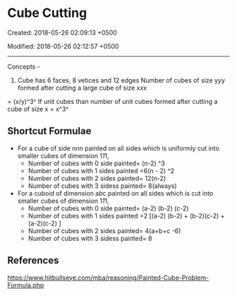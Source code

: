 # Cube Cutting

Created: 2018-05-26 02:09:13 +0500

Modified: 2018-05-26 02:12:57 +0500

---

Concepts -

1. Cube has 6 faces, 8 vetices and 12 edges
Number of cubes of size y*y*y formed after cutting a large cube of size x*x*x

= (x/y)^3^
If unit cubes than number of unit cubes formed after cutting a cube of size x = x^3^

## Shortcut Formulae

- For a cube of side n*n*n painted on all sides which is uniformly cut into smaller cubes of dimension 1*1*1,
  - Number of cubes with 0 side painted= (n-2) ^3
  - Number of cubes with 1 sides painted =6(n - 2) ^2
  - Number of cubes with 2 sides painted= 12(n-2)
  - Number of cubes with 3 sidess painted= 8(always)
- For a cuboid of dimension a*b*c painted on all sides which is cut into smaller cubes of dimension 1*1*1,
  - Number of cubes with 0 side painted= (a-2) (b-2) (c-2)
  - Number of cubes with 1 sides painted =2 [(a-2) (b-2) + (b-2)(c-2) + (a-2)(c-2) ]
  - Number of cubes with 2 sides painted= 4(a+b+c -6)
  - Number of cubes with 3 sidess painted= 8

## References

<https://www.hitbullseye.com/mba/reasoning/Painted-Cube-Problem-Formula.php>
